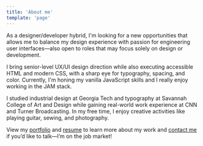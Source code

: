 ```yaml
---
title: 'About me'
template: 'page'
---
```


As a designer/developer hybrid, I'm looking for a new opportunities that allows me to balance my design experience with passion for engineering user interfaces—also open to roles that may focus solely on design or development.

I bring senior-level UX/UI design direction while also executing accessible HTML and modern CSS, with a sharp eye for typography, spacing, and color. Currently, I'm honing my vanilla JavaScript skills and I really enjoy working in the JAM stack.

I studied industrial design at Georgia Tech and typography at Savannah College of Art and Design while gaining real-world work experience at CNN and Turner Broadcasting. In my free time, I enjoy creative activities like playing guitar, sewing, and photography.

View my [portfolio](#) and [resume](#) to learn more about my work and [contact me](#) if you’d like to talk—I’m on the job market!
